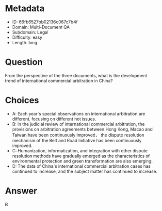 # Metadata

- ID: 66fb6527bb02136c067c7b4f
- Domain: Multi-Document QA
- Subdomain: Legal
- Difficulty: easy
- Length: long

# Question

From the perspective of the three documents, what is the development trend of international commercial arbitration in China?

# Choices

- A: Each year's special observations on international arbitration are different, focusing on different hot issues.
- B: In the judicial review of international commercial arbitration, the provisions on arbitration agreements between Hong Kong, Macao and Taiwan have been continuously improved， the dispute resolution mechanism of the Belt and Road Initiative has been continuously improved.
- C: Humanization, informatization, and integration with other dispute resolution methods have gradually emerged as the characteristics of environmental protection and green transformation are also emerging.
- D: The data of China's international commercial arbitration cases has continued to increase, and the subject matter has continued to increase.

# Answer

B
